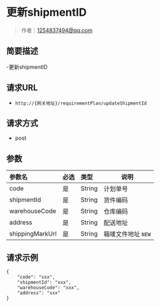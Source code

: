 # 更新shipmentID

> 作者：1254837494@qq.com

## 简要描述

-更新shipmentID

## 请求URL
- `http://{网关地址}/requirementPlan/updateShipmentId`
  
## 请求方式
- post 

## 参数

|参数名|必选|类型|说明|
|:----    |:---|:----- |-----   |
|code |是  |String |计划单号   |
|shipmentId |是 |String |货件编码 |
|warehouseCode |是  |String |仓库编码   |
|address |是  |String |配送地址   |
|shippingMarkUrl |是  |String |箱唛文件地址 `NEW`  |

## 请求示例 

``` 
{
    "code": "xxx",
    "shipmentId": "xxx",
    "warehouseCode": "xxx",
    "address": "xxx"
}

```